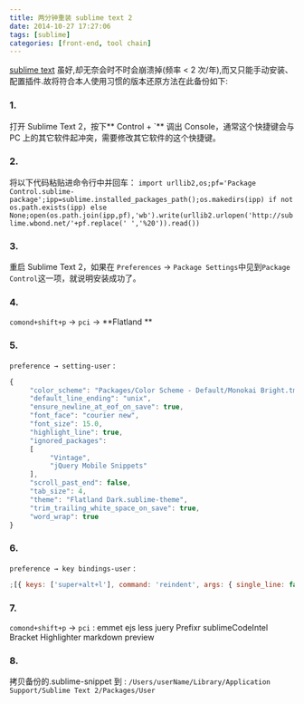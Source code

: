 ```yaml
---
title: 两分钟重装 sublime text 2
date: 2014-10-27 17:27:06
tags: [sublime]
categories: [front-end, tool chain]
---
```


[sublime text](ttp://www.sublimetext.com) 虽好,却无奈会时不时会崩溃掉(频率 < 2 次/年),而又只能手动安装、配置插件.故将符合本人使用习惯的版本还原方法在此备份如下:

### 1.

打开 Sublime Text 2，按下** Control + `** 调出 Console，通常这个快捷键会与 PC 上的其它软件起冲突，需要修改其它软件的这个快捷键。

### 2.

将以下代码粘贴进命令行中并回车：
`import urllib2,os;pf='Package Control.sublime-package';ipp=sublime.installed_packages_path();os.makedirs(ipp) if not os.path.exists(ipp) else None;open(os.path.join(ipp,pf),'wb').write(urllib2.urlopen('http://sublime.wbond.net/'+pf.replace(' ','%20')).read())`

### 3.

重启 Sublime Text 2，如果在 `Preferences` -> `Package Settings`中见到`Package Control`这一项，就说明安装成功了。

### 4.

`comond+shift+p` → `pci` → **Flatland **

### 5.

`preference → setting-user` :

```javascript
{
     "color_scheme": "Packages/Color Scheme - Default/Monokai Bright.tmTheme",
     "default_line_ending": "unix",
     "ensure_newline_at_eof_on_save": true,
     "font_face": "courier new",
     "font_size": 15.0,
     "highlight_line": true,
     "ignored_packages":
     [
          "Vintage",
          "jQuery Mobile Snippets"
     ],
     "scroll_past_end": false,
     "tab_size": 4,
     "theme": "Flatland Dark.sublime-theme",
     "trim_trailing_white_space_on_save": true,
     "word_wrap": true
}
```

### 6.

`preference → key bindings-user` :

```javascript
;[{ keys: ['super+alt+l'], command: 'reindent', args: { single_line: false } }]
```

### 7.

`comond+shift+p` → `pci` :
emmet
ejs
less
juery
Prefixr
sublimeCodeIntel
Bracket Highlighter
markdown preview

### 8.

拷贝备份的.sublime-snippet 到 :
`/Users/userName/Library/Application Support/Sublime Text 2/Packages/User`
